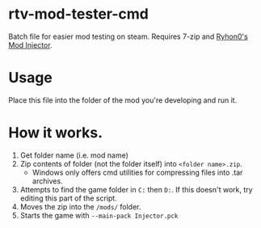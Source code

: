 # rtv-mod-tester-cmd
Batch file for easier mod testing on steam. Requires 7-zip and [Ryhon0's Mod Injector](https://github.com/Ryhon0/VostokMods).

# Usage
Place this file into the folder of the mod you're developing and run it. 

# How it works.
1. Get folder name (i.e. mod name)
2. Zip contents of folder (not the folder itself) into `<folder name>.zip`.
    - Windows only offers cmd utilities for compressing files into .tar archives.
4. Attempts to find the game folder in `C:` then `D:`. If this doesn't work, try editing this part of the script.
5. Moves the zip into the `/mods/` folder.
6. Starts the game with `--main-pack Injector.pck`
